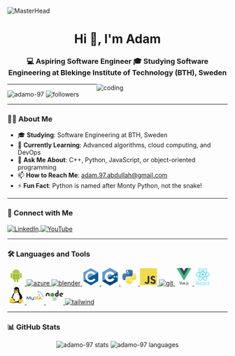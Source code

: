![MasterHead](https://user-images.githubusercontent.com/86270481/214122618-1bf43327-cdef-456e-81fe-fc71a9070c07.gif)
<h1 align="center">Hi 👋, I'm Adam</h1>
<h3 align="center">💻 Aspiring Software Engineer 🎓 Studying Software Engineering at Blekinge Institute of Technology (BTH), Sweden</h3>
<img align="right" alt="coding" width="300" src="https://media0.giphy.com/media/v1.Y2lkPTc5MGI3NjExOHNtbmljdXZzanpjaWk1bGsxYmJ2azZ3NjlkcmZlaG83M282NHdsOCZlcD12MV9pbnRlcm5hbF9naWZfYnlfaWQmY3Q9Zw/jTNG3RF6EwbkpD4LZx/giphy.gif">

---

<p align="left">
  <img src="https://komarev.com/ghpvc/?username=adamo-97&label=Profile%20views&color=0e75b6&style=flat" alt="adamo-97" />
  <img src="https://img.shields.io/github/followers/adamo-97?label=Followers&style=social" alt="followers">
</p>

---

### **👨‍💻 About Me**
- 🎓 **Studying**: Software Engineering at BTH, Sweden  
- 🌱 **Currently Learning**: Advanced algorithms, cloud computing, and DevOps  
- 💬 **Ask Me About**: C++, Python, JavaScript, or object-oriented programming  
- 📫 **How to Reach Me**: [adam.97.abdullah@gmail.com](mailto:adam.97.abdullah@gmail.com)  
- ⚡ **Fun Fact**: Python is named after Monty Python, not the snake!  

---

### **🔗 Connect with Me**
<p align="left">
  <a href="https://linkedin.com/in/www.linkedin.com/in/adam-abdullah97" target="blank">
    <img align="center" src="https://raw.githubusercontent.com/rahuldkjain/github-profile-readme-generator/master/src/images/icons/Social/linked-in-alt.svg" alt="LinkedIn" height="30" width="40" />
  </a>
  <a href="https://www.youtube.com/c/https://www.youtube.com/@codeguide-ara" target="blank">
    <img align="center" src="https://raw.githubusercontent.com/rahuldkjain/github-profile-readme-generator/master/src/images/icons/Social/youtube.svg" alt="YouTube" height="30" width="40" />
  </a>
</p>

---

### **🛠️ Languages and Tools**
<p align="left"> 
  <a href="https://developer.android.com" target="_blank" rel="noreferrer">
    <img src="https://raw.githubusercontent.com/devicons/devicon/master/icons/android/android-original-wordmark.svg" alt="android" width="40" height="40" />
  </a>
  <a href="https://azure.microsoft.com/en-in/" target="_blank" rel="noreferrer">
    <img src="https://www.vectorlogo.zone/logos/microsoft_azure/microsoft_azure-icon.svg" alt="azure" width="40" height="40" />
  </a>
  <a href="https://www.blender.org/" target="_blank" rel="noreferrer">
    <img src="https://download.blender.org/branding/community/blender_community_badge_white.svg" alt="blender" width="40" height="40" />
  </a>
  <a href="https://www.cprogramming.com/" target="_blank" rel="noreferrer">
    <img src="https://raw.githubusercontent.com/devicons/devicon/master/icons/c/c-original.svg" alt="c" width="40" height="40" />
  </a>
  <a href="https://www.w3schools.com/cpp/" target="_blank" rel="noreferrer">
    <img src="https://raw.githubusercontent.com/devicons/devicon/master/icons/cplusplus/cplusplus-original.svg" alt="cplusplus" width="40" height="40" />
  </a>
  <a href="https://www.python.org" target="_blank" rel="noreferrer">
    <img src="https://raw.githubusercontent.com/devicons/devicon/master/icons/python/python-original.svg" alt="python" width="40" height="40" />
  </a>
  <a href="https://developer.mozilla.org/en-US/docs/Web/JavaScript" target="_blank" rel="noreferrer">
    <img src="https://raw.githubusercontent.com/devicons/devicon/master/icons/javascript/javascript-original.svg" alt="javascript" width="40" height="40" />
  </a>
  <a href="https://git-scm.com/" target="_blank" rel="noreferrer">
    <img src="https://www.vectorlogo.zone/logos/git-scm/git-scm-icon.svg" alt="git" width="40" height="40" />
  </a>
  <a href="https://vuejs.org/" target="_blank" rel="noreferrer">
    <img src="https://raw.githubusercontent.com/devicons/devicon/master/icons/vuejs/vuejs-original-wordmark.svg" alt="vuejs" width="40" height="40" />
  </a>
  <a href="https://reactjs.org/" target="_blank" rel="noreferrer">
    <img src="https://raw.githubusercontent.com/devicons/devicon/master/icons/react/react-original-wordmark.svg" alt="react" width="40" height="40" />
  </a>
  <a href="https://www.linux.org/" target="_blank" rel="noreferrer">
    <img src="https://raw.githubusercontent.com/devicons/devicon/master/icons/linux/linux-original.svg" alt="linux" width="40" height="40" />
  </a>
  <a href="https://www.mysql.com/" target="_blank" rel="noreferrer">
    <img src="https://raw.githubusercontent.com/devicons/devicon/master/icons/mysql/mysql-original-wordmark.svg" alt="mysql" width="40" height="40" />
  </a>
  <a href="https://nodejs.org" target="_blank" rel="noreferrer">
    <img src="https://raw.githubusercontent.com/devicons/devicon/master/icons/nodejs/nodejs-original-wordmark.svg" alt="nodejs" width="40" height="40" />
  </a>
  <a href="https://tailwindcss.com/" target="_blank" rel="noreferrer">
    <img src="https://www.vectorlogo.zone/logos/tailwindcss/tailwindcss-icon.svg" alt="tailwind" width="40" height="40" />
  </a>
</p>

---

### **📊 GitHub Stats**
<p align="center">
  <img src="https://github-readme-stats.vercel.app/api?username=adamo-97&show_icons=true&theme=black-ice&hide_border=true&locale=en" alt="adamo-97 stats" width="400" height="200" />
  <img src="https://github-readme-stats.vercel.app/api/top-langs?username=adamo-97&show_icons=true&theme=black-ice&hide_border=true&layout=compact" alt="adamo-97 languages" width="400" height="200" />
</p>
